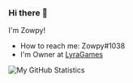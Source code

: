 ### Hi there 👋

I'm Zowpy!

- How to reach me: Zowpy#1038
- I'm Owner at [LyraGames](https://lyragames.net)

![My GitHub Statistics](https://github-readme-stats.vercel.app/api?username=Zowpy&count_private=true&theme=tokyonight)
